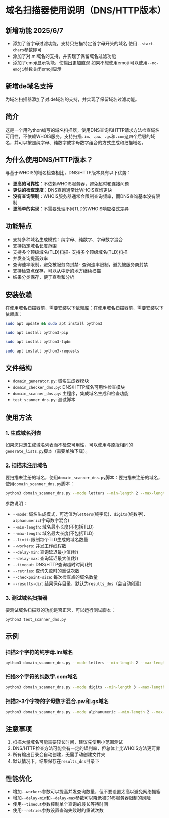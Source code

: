 # 域名扫描器使用说明（DNS/HTTP版本）

## 新增功能 2025/6/7

- 添加了首字母过滤功能，支持只扫描特定首字母开头的域名
  使用`--start-chars`参数即可
- 添加了对.ml域名的支持，并实现了保留域名过滤功能
- 添加了emoji显示功能，使输出更加直观
  如果不想使用emoji 可以使用`--no-emoji`参数关闭emoji显示

## 新增de域名支持

为域名扫描器添加了对.de域名的支持，并实现了保留域名过滤功能。

## 简介

这是一个用Python编写的域名扫描器，使用DNS查询和HTTP请求方法检查域名可用性，不依赖WHOIS服务。支持扫描`.im`、`.pw`、`.gs`和`.com`这四个后缀的域名，并可以按照纯字母、纯数字或字母数字组合的方式生成和扫描域名。

## 为什么使用DNS/HTTP版本？

与基于WHOIS的域名检查相比，DNS/HTTP版本具有以下优势：
- **更高的可靠性**：不依赖WHOIS服务器，避免超时和连接问题
- **更快的检查速度**：DNS查询通常比WHOIS查询更快
- **没有查询限制**：WHOIS服务器通常会限制查询频率，而DNS查询基本没有限制
- **更简单的实现**：不需要处理不同TLD的WHOIS响应格式差异

## 功能特点

- 支持多种域名生成模式：纯字母、纯数字、字母数字混合
- 支持指定域名长度范围
- 支持多个顶级域名(TLD)扫描- 支持多个顶级域名(TLD)扫描
- 并发查询提高效率
- 查询速率限制，避免被服务商封禁- 查询速率限制，避免被服务商封禁
- 支持检查点保存，可以从中断的地方继续扫描
- 结果分类保存，便于查看和分析

## 安装依赖

在使用域名扫描器前，需要安装以下依赖库：在使用域名扫描器前，需要安装以下依赖库：

```bash
sudo apt update && sudo apt install python3
```
```bash
sudo apt install python3-pip
```
```bash
sudo apt install python3-tqdm
```
```bash
sudo apt install python3-requests
```

## 文件结构

- `domain_generator.py`: 域名生成器模块
- `domain_checker_dns.py`: DNS/HTTP域名可用性检查模块
- `domain_scanner_dns.py`: 主程序，集成域名生成和检查功能
- `test_scanner_dns.py`: 测试脚本

## 使用方法

### 1. 生成域名列表

如果您只想生成域名列表而不检查可用性，可以使用与原版相同的`generate_lists.py`脚本（需要单独下载）。

### 2. 扫描未注册域名

要扫描未注册的域名，使用`domain_scanner_dns.py`脚本：要扫描未注册的域名，使用`domain_scanner_dns.py`脚本：

```bash
python3 domain_scanner_dns.py --mode letters --min-length 2 --max-length 2 --tlds .im .pw --limit 100 --workers 3
```

参数说明：
- `--mode`: 域名生成模式，可选值为`letters`(纯字母)、`digits`(纯数字)、`alphanumeric`(字母数字混合)
- `--min-length`: 域名最小长度(不包括TLD)
- `--max-length`: 域名最大长度(不包括TLD)
- `--limit`: 限制每个TLD生成的域名数量
- `--workers`: 并发工作线程数
- `--delay-min`: 查询延迟最小值(秒)
- `--delay-max`: 查询延迟最大值(秒)
- `--timeout`: DNS/HTTP查询超时时间(秒)
- `--retries`: 查询失败时的重试次数
- `--checkpoint-size`: 每次检查点的域名数量
- `--results-dir`: 结果保存目录，默认为`results_dns`（会自动创建）

### 3. 测试域名扫描器

要测试域名扫描器的功能是否正常，可以运行测试脚本：

```bash
python3 test_scanner_dns.py
```

## 示例

### 扫描2个字符的纯字母.im域名

```bash
python3 domain_scanner_dns.py --mode letters --min-length 2 --max-length 2 --tlds .im --workers 3
```

### 扫描3个字符的纯数字.com域名

```bash
python3 domain_scanner_dns.py --mode digits --min-length 3 --max-length 3 --tlds .com --workers 3
```

### 扫描2-3个字符的字母数字混合.pw和.gs域名

```bash
python3 domain_scanner_dns.py --mode alphanumeric --min-length 2 --max-length 3 --tlds .pw .gs --workers 3 --delay-min 1.5 --delay-max 3.0
```

## 注意事项

1. 扫描大量域名可能需要较长时间，建议先使用小范围测试
2. DNS/HTTP检查方法可能会有一定的误判率，但总体上比WHOIS方法更可靠
3. 所有输出目录会自动创建，无需手动创建文件夹
4. 默认情况下，结果保存在`results_dns`目录下


## 性能优化

- 增加`--workers`参数可以提高并发查询数量，但不要设置太高以避免网络拥塞
- 增加`--delay-min`和`--delay-max`参数可以降低被DNS服务器限制的风险
- 使用`--timeout`参数控制单个查询的最长等待时间
- 使用`--retries`参数设置查询失败时的重试次数
